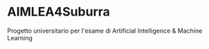 # AIMLEA4Suburra
Progetto universitario per l'esame di Artificial Intelligence &amp; Machine Learning
